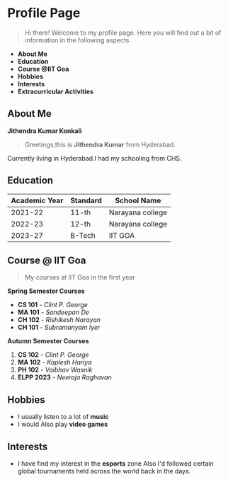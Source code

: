 # Profile Page
>Hi there! Welcome to my profile page.
Here you will find out a bit of information in the following aspects 
- **About Me**
- **Education**
- **Course @IIT Goa**
- **Hobbies**
- **Interests**
- **Extracurricular Activities**

## About Me
**Jithendra Kumar Konkali**

>Greetings,this is **Jithendra Kumar** from Hyderabad.

Currently living in Hyderabad.I had my schooling from CHS.

## Education

|Academic Year                |Standard              |School Name                         |
|----------------|-------------------------------|-----------------------------|
|2021-22|11-th|Narayana college|
|2022-23|12-th|Narayana college|
|2023-27|B-Tech|IIT GOA|

## Course @ IIT Goa
> My courses at IIT Goa in the first year

**Spring Semester Courses**
- **CS 101** - *Clint P. George*
- **MA 101** - *Sandeepan De*
- **CH 102** - *Rishikesh Narayan*
- **CH 101** - *Subramanyam Iyer*

**Autumn Semester Courses**
1. **CS 102** - *Clint P. George*
2. **MA 102** - *Kaplesh Hariya*
3. **PH 102** - *Vaibhav Wasnik*
4. **ELPP 2023** - *Neeraja Raghavan*

## Hobbies
- I usually listen to a lot of **music**
- I would Also play **video games**

## Interests

- I have find my interest in the **esports** zone
Also I'd followed certain global tournaments held across the world back in the days.

